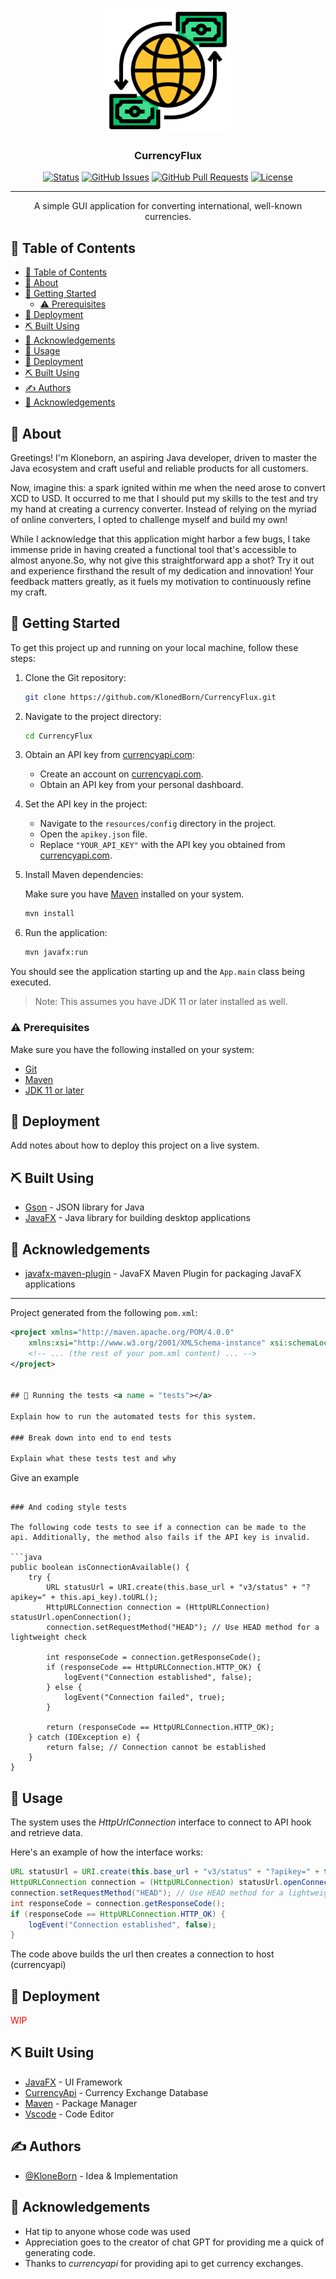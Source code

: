 <p align="center">
  <a href="" rel="noopener">
 <img width=200px height=200px src="./src/main/resources/com/kloneborn/exchange-rate.png" alt="Project logo"></a>
</p>

<h3 align="center">CurrencyFlux</h3>

<div align="center">

[![Status](https://img.shields.io/badge/status-active-success.svg)]()
[![GitHub Issues](https://img.shields.io/github/issues/kylelobo/The-Documentation-Compendium.svg)](https://github.com/kylelobo/The-Documentation-Compendium/issues)
[![GitHub Pull Requests](https://img.shields.io/github/issues-pr/kylelobo/The-Documentation-Compendium.svg)](https://github.com/kylelobo/The-Documentation-Compendium/pulls)
[![License](https://img.shields.io/badge/license-MIT-blue.svg)](/LICENSE)

</div>

---

<p align="center"> A simple GUI application for converting international, well-known currencies. 
    <br> 
</p>

## 📝 Table of Contents

- [📝 Table of Contents](#-table-of-contents)
- [🧐 About ](#-about-)
- [🏁 Getting Started ](#-getting-started-)
  - [⚠️ Prerequisites](#️-prerequisites)
- [🔧 Deployment ](#-deployment-)
- [⛏️ Built Using](#️-built-using)
- [🎉 Acknowledgements](#-acknowledgements)
- [🎈 Usage ](#-usage-)
- [🚀 Deployment ](#-deployment--1)
- [⛏️ Built Using ](#️-built-using-)
- [✍️ Authors ](#️-authors-)
- [🎉 Acknowledgements ](#-acknowledgements-)

## 🧐 About <a name = "about"></a>

Greetings! I'm Kloneborn, an aspiring Java developer, driven to master the Java ecosystem and craft useful and reliable products for all customers.

Now, imagine this: a spark ignited within me when the need arose to convert XCD to USD. It occurred to me that I should put my skills to the test and try my hand at creating a currency converter. Instead of relying on the myriad of online converters, I opted to challenge myself and build my own!

While I acknowledge that this application might harbor a few bugs, I take immense pride in having created a functional tool that's accessible to almost anyone.So, why not give this straightforward app a shot? Try it out and experience firsthand the result of my dedication and innovation! Your feedback matters greatly, as it fuels my motivation to continuously refine my craft.


## 🏁 Getting Started <a name = "getting_started"></a>

To get this project up and running on your local machine, follow these steps:

1. Clone the Git repository:
    ```sh
    git clone https://github.com/KlonedBorn/CurrencyFlux.git
    ```
   
2. Navigate to the project directory:
    ```sh
    cd CurrencyFlux
    ```

3. Obtain an API key from [currencyapi.com](https://currencyapi.com/):

    - Create an account on [currencyapi.com](https://currencyapi.com/).
    - Obtain an API key from your personal dashboard.

4. Set the API key in the project:

    - Navigate to the `resources/config` directory in the project.
    - Open the `apikey.json` file.
    - Replace `"YOUR_API_KEY"` with the API key you obtained from [currencyapi.com](https://currencyapi.com/).

5. Install Maven dependencies:

    Make sure you have [Maven](https://maven.apache.org/) installed on your system.
    
    ```sh
    mvn install
    ```

6. Run the application:

    ```sh
    mvn javafx:run
    ```

You should see the application starting up and the `App.main` class being executed.

> Note: This assumes you have JDK 11 or later installed as well.

### ⚠️ Prerequisites

Make sure you have the following installed on your system:

- [Git](https://git-scm.com/)
- [Maven](https://maven.apache.org/)
- [JDK 11 or later](https://www.oracle.com/java/technologies/javase-jdk11-downloads.html)

## 🔧 Deployment <a name = "deployment"></a>

Add notes about how to deploy this project on a live system.

## ⛏️ Built Using

- [Gson](https://github.com/google/gson) - JSON library for Java
- [JavaFX](https://openjfx.io/) - Java library for building desktop applications

## 🎉 Acknowledgements

- [javafx-maven-plugin](https://github.com/openjfx/javafx-maven-plugin) - JavaFX Maven Plugin for packaging JavaFX applications

---

Project generated from the following `pom.xml`:

```xml
<project xmlns="http://maven.apache.org/POM/4.0.0"
    xmlns:xsi="http://www.w3.org/2001/XMLSchema-instance" xsi:schemaLocation="http://maven.apache.org/POM/4.0.0 http://maven.apache.org/maven-v4_0_0.xsd">
    <!-- ... (the rest of your pom.xml content) ... -->
</project>


## 🔧 Running the tests <a name = "tests"></a>

Explain how to run the automated tests for this system.

### Break down into end to end tests

Explain what these tests test and why

```
Give an example
```

### And coding style tests

The following code tests to see if a connection can be made to the api. Additionally, the method also fails if the API key is invalid.

```java
public boolean isConnectionAvailable() {
    try {
        URL statusUrl = URI.create(this.base_url + "v3/status" + "?apikey=" + this.api_key).toURL();
        HttpURLConnection connection = (HttpURLConnection) statusUrl.openConnection();
        connection.setRequestMethod("HEAD"); // Use HEAD method for a lightweight check
        
        int responseCode = connection.getResponseCode();
        if (responseCode == HttpURLConnection.HTTP_OK) {
            logEvent("Connection established", false);
        } else {
            logEvent("Connection failed", true);
        }
        
        return (responseCode == HttpURLConnection.HTTP_OK);
    } catch (IOException e) {
        return false; // Connection cannot be established
    }
}

```

## 🎈 Usage <a name="usage"></a>

The system uses the *HttpUrlConnection* interface to connect to API hook and retrieve data.

Here's an example of how the interface works:
```java
URL statusUrl = URI.create(this.base_url + "v3/status" + "?apikey=" + this.api_key).toURL();
HttpURLConnection connection = (HttpURLConnection) statusUrl.openConnection();
connection.setRequestMethod("HEAD"); // Use HEAD method for a lightweight check
int responseCode = connection.getResponseCode();
if (responseCode == HttpURLConnection.HTTP_OK) {
    logEvent("Connection established", false);
}

```
The code above builds the url then creates a connection to host (currencyapi)

## 🚀 Deployment <a name = "deployment"></a>

<p style="color:red;">WIP</p>
<!-- Add additional notes about how to deploy this on a live system. -->

## ⛏️ Built Using <a name = "built_using"></a>

- [JavaFX](https://openjfx.io/) - UI Framework
- [CurrencyApi](https://currencyapi.com/) - Currency Exchange Database
- [Maven](https://maven.apache.org/) - Package Manager
- [Vscode](https://code.visualstudio.com/) - Code Editor

## ✍️ Authors <a name = "authors"></a>

- [@KloneBorn](https://github.com/KloneBorn) - Idea & Implementation

## 🎉 Acknowledgements <a name = "acknowledgement"></a>

- Hat tip to anyone whose code was used
- Appreciation goes to the creator of chat GPT for providing me a quick of generating code.
- Thanks to *currencyapi* for providing api to get currency exchanges.
